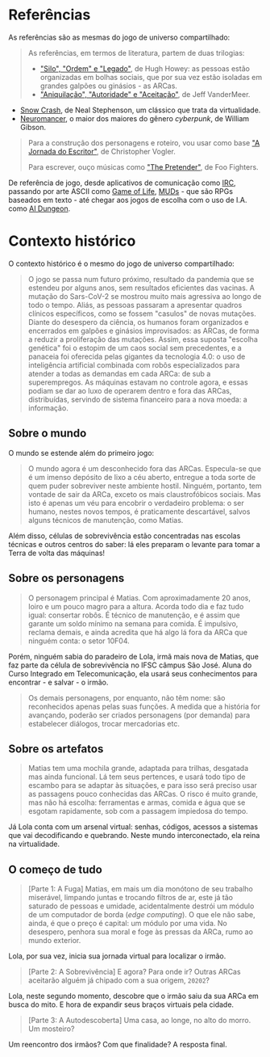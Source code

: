 # Referências

As referências são as mesmas do jogo de universo compartilhado:

> As referências, em termos de literatura, partem de duas trilogias:
>
> - ["Silo", "Ordem" e "Legado"](https://www.intrinseca.com.br/legado/), de Hugh Howey: as pessoas estão organizadas em bolhas sociais, que por sua vez estão isoladas em grandes galpões ou ginásios - as ARCas.
> - ["Aniquilação", "Autoridade" e "Aceitação"](https://www.intrinseca.com.br/autor/211/), de Jeff VanderMeer.
- [Snow Crash](https://www.editoraaleph.com.br/snowcrash/p), de Neal Stephenson, um clássico que trata da virtualidade.
- [Neuromancer](https://www.editoraaleph.com.br/neuromancer/p), o maior dos maiores do gênero _cyberpunk_, de William Gibson.
>
> Para a construção dos personagens e roteiro, vou usar como base ["A Jornada do Escritor"](https://www.editoraaleph.com.br/a-jornada-do-escritor/p), de Christopher Vogler.
> 
> Para escrever, ouço músicas como ["The Pretender"](https://open.spotify.com/track/7x8dCjCr0x6x2lXKujYD34), de Foo Fighters.

De referência de jogo, desde aplicativos de comunicação como [IRC](https://pt.wikipedia.org/wiki/Internet_Relay_Chat), passando por arte ASCII como [Game of Life](https://pt.wikipedia.org/wiki/Jogo_da_vida), [MUDs](https://pt.wikipedia.org/wiki/Multi-user_dungeon) - que são RPGs baseados em texto - até chegar aos jogos de escolha com o uso de I.A. como [AI Dungeon](https://play.aidungeon.io/).

# Contexto histórico

O contexto histórico é o mesmo do jogo de universo compartilhado:

> O jogo se passa num futuro próximo, resultado da pandemia que se estendeu por alguns anos, sem resultados eficientes das vacinas. A mutação do Sars-CoV-2 se mostrou muito mais agressiva ao longo de todo o tempo. Aliás, as pessoas passaram a apresentar quadros clínicos específicos, como se fossem "casulos" de novas mutações. Diante do desespero da ciência, os humanos foram organizados e encerrados em galpões e ginásios improvisados: as ARCas, de forma a reduzir a proliferação das mutações. Assim, essa suposta "escolha genética" foi o estopim de um caos social sem precedentes, e a panaceia foi oferecida pelas gigantes da tecnologia 4.0: o uso de inteligência artificial combinada com robôs especializados para atender a todas as demandas em cada ARCa: de sub a superempregos. As máquinas estavam no controle agora, e essas podiam se dar ao luxo de operarem dentro e fora das ARCas, distribuídas, servindo de sistema financeiro para a nova moeda: a informação.

## Sobre o mundo

O mundo se estende além do primeiro jogo: 

> O mundo agora é um desconhecido fora das ARCas. Especula-se que é um imenso depósito de lixo a céu aberto, entregue a toda sorte de quem puder sobreviver neste ambiente hostil. Ninguém, portanto, tem vontade de sair da ARCa, exceto os mais claustrofóbicos sociais. Mas isto é apenas um véu para encobrir o verdadeiro problema: o ser humano, nestes novos tempos, é praticamente descartável, salvos alguns técnicos de manutenção, como Matias.

Além disso, células de sobrevivência estão concentradas nas escolas técnicas e outros centros do saber: lá eles preparam o levante para tomar a Terra de volta das máquinas!

## Sobre os personagens

> O personagem principal é Matias. Com aproximadamente 20 anos, loiro e um pouco magro para a altura. Acorda todo dia e faz tudo igual: consertar robôs. É técnico de manutenção, e é assim que garante um soldo mínimo na semana para comida. É impulsivo, reclama demais, e ainda acredita que há algo lá fora da ARCa que ninguém conta: o setor 10F04.

Porém, ninguém sabia do paradeiro de Lola, irmã mais nova de Matias, que faz parte da célula de sobrevivência no IFSC câmpus São José. Aluna do Curso Integrado em Telecomunicação, ela usará seus conhecimentos para encontrar - e salvar - o irmão.

> Os demais personagens, por enquanto, não têm nome: são reconhecidos apenas pelas suas funções. A medida que a história for avançando, poderão ser criados personagens (por demanda) para estabelecer diálogos, trocar mercadorias etc.

## Sobre os artefatos

> Matias tem uma mochila grande, adaptada para trilhas, desgatada mas ainda funcional. Lá tem seus pertences, e usará todo tipo de escambo para se adaptar às situações, e para isso será preciso usar as passagens pouco conhecidas das ARCas. O risco é muito grande, mas não há escolha: ferramentas e armas, comida e água que se esgotam rapidamente, sob com a passagem impiedosa do tempo.

Já Lola conta com um arsenal virtual: senhas, códigos, acessos a sistemas que vai decodificando e quebrando. Neste mundo interconectado, ela reina na virtualidade.

## O começo de tudo

> [Parte 1: A Fuga] Matias, em mais um dia monótono de seu trabalho miserável, limpando juntas e trocando filtros de ar, este já tão saturado de pessoas e umidade, acidentalmente destrói um módulo de um computador de borda (*edge computing*). O que ele não sabe, ainda, é que o preço é capital: um módulo por uma vida. No desespero, penhora sua moral e foge às pressas da ARCa, rumo ao mundo exterior.

Lola, por sua vez, inicia sua jornada virtual para localizar o irmão.

> [Parte 2: A Sobrevivência] E agora? Para onde ir? Outras ARCas aceitarão alguém já chipado com a sua origem, `20202`?

Lola, neste segundo momento, descobre que o irmão saiu da sua ARCa em busca do mito. E hora de expandir seus braços virtuais pela cidade.

> [Parte 3: A Autodescoberta] Uma casa, ao longe, no alto do morro. Um mosteiro?

Um reencontro dos irmãos? Com que finalidade? A resposta final.
